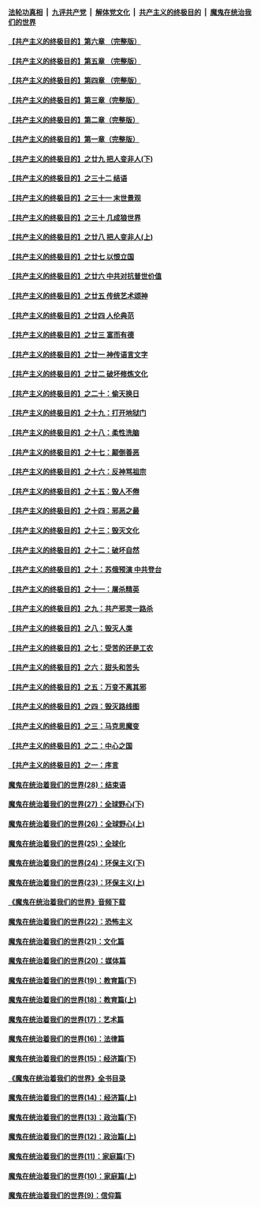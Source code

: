 ####  [法轮功真相](../../../../basic/blob/master/README.md?t=05191301) &nbsp;|&nbsp; [九评共产党](../../../../9ping.md/blob/master/README.md?t=05191301) &nbsp;|&nbsp; [解体党文化](../../../../jtdwh.md/blob/master/README.md?t=05191301)  &nbsp;|&nbsp; [共产主义的终极目的](../../../../gczydzjmd.md/blob/master/README.md?t=05191301) &nbsp;|&nbsp; [魔鬼在统治我们的世界](../../../../mgztzwmdsj.md/blob/master/README.md?t=05191301) 

#### [【共产主义的终极目的】第六章 （完整版）](../pages/nsc422/n11428913.md?t=05191301) 

#### [【共产主义的终极目的】第五章 （完整版）](../pages/nsc422/n11428912.md?t=05191301) 

#### [【共产主义的终极目的】第四章 （完整版）](../pages/nsc422/n11428907.md?t=05191301) 

#### [【共产主义的终极目的】第三章（完整版）](../pages/nsc422/n11428848.md?t=05191301) 

#### [【共产主义的终极目的】第二章（完整版）](../pages/nsc422/n11428831.md?t=05191301) 

#### [【共产主义的终极目的】第一章（完整版）](../pages/nsc422/n11417651.md?t=05191301) 

#### [【共产主义的终极目的】之廿九 把人变非人(下)](../pages/nsc422/n11344140.md?t=05191301) 

#### [【共产主义的终极目的】之三十二 结语](../pages/nsc422/n11360535.md?t=05191301) 

#### [【共产主义的终极目的】之三十一 末世景观](../pages/nsc422/n11351129.md?t=05191301) 

#### [【共产主义的终极目的】之三十 几成狼世界](../pages/nsc422/n11348280.md?t=05191301) 

#### [【共产主义的终极目的】之廿八 把人变非人(上)](../pages/nsc422/n11340492.md?t=05191301) 

#### [【共产主义的终极目的】之廿七 以恨立国](../pages/nsc422/n11336944.md?t=05191301) 

#### [【共产主义的终极目的】之廿六 中共对抗普世价值](../pages/nsc422/n11324785.md?t=05191301) 

#### [【共产主义的终极目的】之廿五 传统艺术颂神](../pages/nsc422/n11296396.md?t=05191301) 

#### [【共产主义的终极目的】之廿四 人伦典范](../pages/nsc422/n11296397.md?t=05191301) 

#### [【共产主义的终极目的】之廿三 富而有德](../pages/nsc422/n11283598.md?t=05191301) 

#### [【共产主义的终极目的】之廿一 神传语言文字](../pages/nsc422/n11263265.md?t=05191301) 

#### [【共产主义的终极目的】之廿二 破坏修炼文化](../pages/nsc422/n11245728.md?t=05191301) 

#### [【共产主义的终极目的】之二十：偷天换日](../pages/nsc422/n11238846.md?t=05191301) 

#### [【共产主义的终极目的】之十九：打开地狱门](../pages/nsc422/n11206376.md?t=05191301) 

#### [【共产主义的终极目的】之十八：柔性洗脑](../pages/nsc422/n11199994.md?t=05191301) 

#### [【共产主义的终极目的】之十七：颠倒善恶](../pages/nsc422/n11179782.md?t=05191301) 

#### [【共产主义的终极目的】之十六：反神骂祖宗](../pages/nsc422/n11166798.md?t=05191301) 

#### [【共产主义的终极目的】之十五：毁人不倦](../pages/nsc422/n11166792.md?t=05191301) 

#### [【共产主义的终极目的】之十四：邪恶之最](../pages/nsc422/n11150249.md?t=05191301) 

#### [【共产主义的终极目的】之十三：毁灭文化](../pages/nsc422/n11135227.md?t=05191301) 

#### [【共产主义的终极目的】之十二：破坏自然](../pages/nsc422/n11135214.md?t=05191301) 

#### [【共产主义的终极目的】之十：苏俄预演 中共登台](../pages/nsc422/n11118424.md?t=05191301) 

#### [【共产主义的终极目的】之十一：屠杀精英](../pages/nsc422/n11118442.md?t=05191301) 

#### [【共产主义的终极目的】之九：共产邪灵一路杀](../pages/nsc422/n11114139.md?t=05191301) 

#### [【共产主义的终极目的】之八：毁灭人类](../pages/nsc422/n11108503.md?t=05191301) 

#### [【共产主义的终极目的】之七：受苦的还是工农](../pages/nsc422/n11101809.md?t=05191301) 

#### [【共产主义的终极目的】之六：甜头和苦头](../pages/nsc422/n11096971.md?t=05191301) 

#### [【共产主义的终极目的】之五：万变不离其邪](../pages/nsc422/n11091285.md?t=05191301) 

#### [【共产主义的终极目的】之四：毁灭路线图](../pages/nsc422/n11086284.md?t=05191301) 

#### [【共产主义的终极目的】之三：马克思魔变](../pages/nsc422/n11061941.md?t=05191301) 

#### [【共产主义的终极目的】之二：中心之国](../pages/nsc422/n11047728.md?t=05191301) 

#### [【共产主义的终极目的】之一：序言](../pages/nsc422/n11086077.md?t=05191301) 

#### [魔鬼在统治着我们的世界(28)：结束语](../pages/nsc422/n10936246.md?t=05191301) 

#### [魔鬼在统治着我们的世界(27)：全球野心(下)](../pages/nsc422/n10928319.md?t=05191301) 

#### [魔鬼在统治着我们的世界(26)：全球野心(上)](../pages/nsc422/n10900318.md?t=05191301) 

#### [魔鬼在统治着我们的世界(25)：全球化](../pages/nsc422/n10788205.md?t=05191301) 

#### [魔鬼在统治着我们的世界(24)：环保主义(下)](../pages/nsc422/n10695307.md?t=05191301) 

#### [魔鬼在统治着我们的世界(23)：环保主义(上)](../pages/nsc422/n10688613.md?t=05191301) 

#### [《魔鬼在统治着我们的世界》音频下载](../pages/nsc422/n10635553.md?t=05191301) 

#### [魔鬼在统治着我们的世界(22)：恐怖主义](../pages/nsc422/n10614727.md?t=05191301) 

#### [魔鬼在统治着我们的世界(21)：文化篇](../pages/nsc422/n10597706.md?t=05191301) 

#### [魔鬼在统治着我们的世界(20)：媒体篇](../pages/nsc422/n10586579.md?t=05191301) 

#### [魔鬼在统治着我们的世界(19)：教育篇(下)](../pages/nsc422/n10564808.md?t=05191301) 

#### [魔鬼在统治着我们的世界(18)：教育篇(上)](../pages/nsc422/n10526970.md?t=05191301) 

#### [魔鬼在统治着我们的世界(17)：艺术篇](../pages/nsc422/n10499093.md?t=05191301) 

#### [魔鬼在统治着我们的世界(16)：法律篇](../pages/nsc422/n10485969.md?t=05191301) 

#### [魔鬼在统治着我们的世界(15)：经济篇(下)](../pages/nsc422/n10469975.md?t=05191301) 

#### [《魔鬼在统治着我们的世界》全书目录](../pages/nsc422/n10464261.md?t=05191301) 

#### [魔鬼在统治着我们的世界(14)：经济篇(上)](../pages/nsc422/n10457370.md?t=05191301) 

#### [魔鬼在统治着我们的世界(13)：政治篇(下)](../pages/nsc422/n10448270.md?t=05191301) 

#### [魔鬼在统治着我们的世界(12)：政治篇(上)](../pages/nsc422/n10444576.md?t=05191301) 

#### [魔鬼在统治着我们的世界(11)：家庭篇(下)](../pages/nsc422/n10440961.md?t=05191301) 

#### [魔鬼在统治着我们的世界(10)：家庭篇(上)](../pages/nsc422/n10435448.md?t=05191301) 

#### [魔鬼在统治着我们的世界(9)：信仰篇](../pages/nsc422/n10432159.md?t=05191301) 

